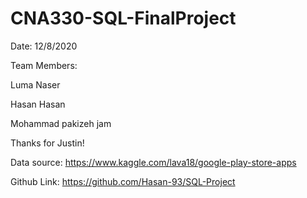# CNA330-SQL-FinalProject

Date: 12/8/2020

Team Members:

Luma Naser

Hasan Hasan

Mohammad pakizeh jam

Thanks for Justin!

Data source: https://www.kaggle.com/lava18/google-play-store-apps

Github Link: https://github.com/Hasan-93/SQL-Project

           
